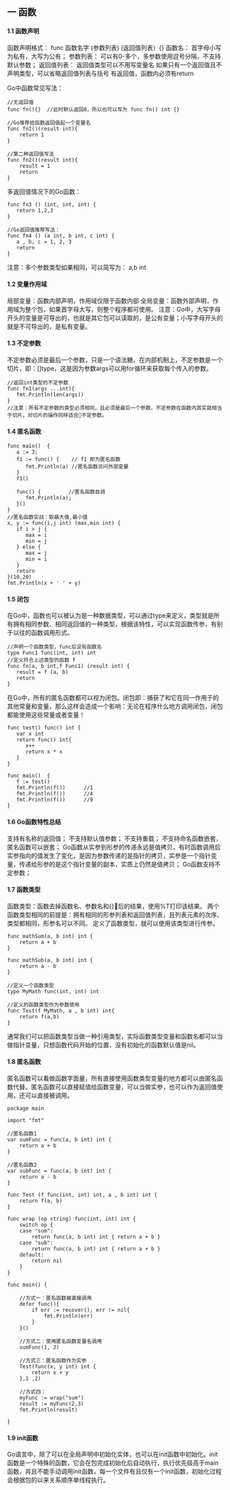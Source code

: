 ## 一 函数
#### 1.1 函数声明
函数声明格式： 	func 函数名字 (参数列表) (返回值列表）{}
函数名：		首字母小写为私有，大写为公有；
参数列表：		可以有0-多个，多参数使用逗号分隔，不支持默认参数；
返回值列表：	返回值类型可以不用写变量名
如果只有一个返回值且不声明类型，可以省略返回值列表与括号
有返回值，函数内必须有return

Go中函数常见写法：
```
//无返回值
func fn(){}  //此时默认返回0，所以也可以写为 func fn() int {}

//Go推荐给函数返回值起一个变量名
func fn1()(result int){
	return 1
}

//第二种返回值写法
func fn2()(result int){
	result = 1
	return 
}
```
多返回值情况下的Go函数：
```
func fn3 () (int, int, int) {
   return 1,2,3
}

//Go返回值推荐写法：
func fn4 () (a int, b int, c int) {
   a , b, c = 1, 2, 3
   return 
}

```
注意：多个参数类型如果相同，可以简写为： a,b int
#### 1.2 变量作用域
局部变量：函数内部声明，作用域仅限于函数内部
全局变量：函数外部声明，作用域为整个包，如果首字母大写，则整个程序都可使用。
注意：Go中，大写字母开头的变量是可导出的，也就是其它包可以读取的，是公有变量；小写字母开头的就是不可导出的，是私有变量。
#### 1.3 不定参数
不定参数必须是最后一个参数，只是一个语法糖，在内部机制上，不定参数是一个切片，即：[]type，这是因为参数args可以用for循环来获取每个传入的参数。 
```
//返回int类型的不定参数
func fn1(args ...int){
   fmt.Println(len(args))
}
//注意：所有不定参数的类型必须相同，且必须是最后一个参数，不定参数在函数内其实就相当于切片，对切片的操作同样适合不定参数。
```
#### 1.4 匿名函数
```
func main()  {
   a := 3;
   f1 := func() {    // f1 即为匿名函数
      fmt.Println(a) //匿名函数访问外部变量
   }
   f1()

   func() {         //匿名函数自调
      fmt.Println(a);
   }()
}
//匿名函数实战：取最大值,最小值
x, y := func(i,j int) (max,min int) {
   if i > j {
      max = i
      min = j
   } else {
      max = j
      min = i
   }
   return
}(10,20)
fmt.Println(x + ' ' + y)

```
#### 1.5 闭包
在Go中，函数也可以被认为是一种数据类型，可以通过type来定义，类型就是所有拥有相同参数、相同返回值的一种类型，根据该特性，可以实现函数传参，有别于以往的函数调用形式。
```
//声明一个函数类型，func后没有函数名
type Func1 func(int, int) int
//定义符合上述类型的函数 f
func fn(a, b int,f Func1) (result int) {
   result = f (a, b)
   return
}
```
在Go中，所有的匿名函数都可以视为闭包。闭包即：捕获了和它在同一作用于的其他常量和变量，那么这样会造成一个影响：无论在程序什么地方调用闭包，闭包都能使用这些常量或者变量！
```
func test() func() int {
   var x int
   return func() int{
      x++
      return x * x
   }
}

func main()  {
   f := test()
   fmt.Println(f())      //1
   fmt.Println(f())      //4
   fmt.Println(f())      //9
}
```
#### 1.6 Go函数特性总结
支持有名称的返回值；
不支持默认值参数；
不支持重载；
不支持命名函数嵌套，匿名函数可以嵌套；
Go函数从实参到形参的传递永远是值拷贝，有时函数调用后实参指向的值发生了变化，是因为参数传递的是指针的拷贝，实参是一个指针变量，传递给形参的是这个指针变量的副本，实质上仍然是值拷贝；
Go函数支持不定参数；
#### 1.7 函数类型
函数类型：函数去掉函数名、参数名和{}后的结果，使用%T打印该结果。
两个函数类型相同的前提是：拥有相同的形参列表和返回值列表，且列表元素的次序、类型都相同，形参名可以不同。
定义了函数类型，就可以使用该类型进行传参。
```
func mathSum(a, b int) int {
	return a + b
}

func mathSub(a, b int) int {
	return a - b
}

//定义一个函数类型
type MyMath func(int, int) int

//定义的函数类型作为参数使用
func Test(f MyMath, a , b int) int{
	return f(a,b)
}
```
通常我们可以把函数类型当做一种引用类型，实际函数类型变量和函数名都可以当做指针变量，只想函数代码开始的位置，没有初始化的函数默认值是nil。
#### 1.8 匿名函数
匿名函数可以看做函数字面量，所有直接使用函数类型变量的地方都可以由匿名函数代替。匿名函数可以直接赋值给函数变量，可以当做实参，也可以作为返回值使用，还可以直接被调用。
```
package main

import "fmt"

//匿名函数1
var sumFunc = func(a, b int) int {
	return a + b
}

//匿名函数2
var subFunc = func(a, b int) int {
	return a - b
}

func Test (f func(int, int) int, a , b int) int {
	return f(a, b)
}

func wrap (op string) func(int, int) int {
	switch op {
	case "sum":
		return func(a, b int) int { return a + b }
	case "sub":
		return func(a, b int) int { return a + b }
	default:
		return nil
	}
}

func main() {

	//方式一：匿名函数被直接调用
	defer func(){
		if err := recover(); err != nil{
			fmt.Println(err)
		}
	}()

	//方式二：使用匿名函数变量名调用
	sumFunc(1, 2)

	//方式三：匿名函数作为实参
	Test(func(x, y int) int {
		return x + y
	},1 ,2)

	//方式四：
	myFunc := wrap("sum")
	result := myFunc(2,3)
	fmt.Println(result)

}
```
#### 1.9 init函数
Go语言中，除了可以在全局声明中初始化实体，也可以在init函数中初始化。init函数是一个特殊的函数，它会在包完成初始化后自动执行，执行优先级高于main函数，并且不能手动调用init函数，每一个文件有且仅有一个init函数，初始化过程会根据包的以来关系顺序单线程执行。